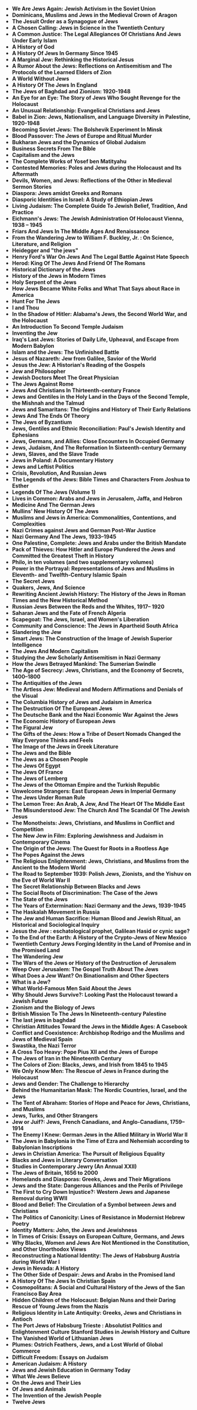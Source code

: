 
<ul>
                                <li><b><a target="_blank" href="https://github.com/manjunath5496/Books-about-Jews-and-Judaism/blob/master/jew(1).pdf" style="text-decoration:none;">We Are Jews Again: Jewish Activism in the Soviet Union </a></b></li>
  
<li><b><a target="_blank" href="https://github.com/manjunath5496/Books-about-Jews-and-Judaism/blob/master/jew(2).pdf" style="text-decoration:none;">Dominicans, Muslims and Jews in the Medieval Crown of Aragon </a></b></li>  
  
<li><b><a target="_blank" href="https://github.com/manjunath5496/Books-about-Jews-and-Judaism/blob/master/jew(3).pdf" style="text-decoration:none;">The Jesuit Order as a Synagogue of Jews</a></b></li>
                                <li><b><a target="_blank" href="https://github.com/manjunath5496/Books-about-Jews-and-Judaism/blob/master/jew(4).pdf" style="text-decoration:none;">A Chosen Calling: Jews in Science in the Twentieth Century</a></b></li>
                               
<li><b><a target="_blank" href="https://github.com/manjunath5496/Books-about-Jews-and-Judaism/blob/master/jew(5).pdf" style="text-decoration:none;">A Common Justice: The Legal Allegiances Of Christians And Jews Under Early Islam</a></b></li>
                                <li><b><a target="_blank" href="https://github.com/manjunath5496/Books-about-Jews-and-Judaism/blob/master/jew(6).pdf" style="text-decoration:none;">A History of God </a></b></li>
                <li><b><a target="_blank" href="https://github.com/manjunath5496/Books-about-Jews-and-Judaism/blob/master/jew(7).pdf" style="text-decoration:none;">A History Of Jews In Germany Since 1945 </a></b></li>                                
                                
<li><b><a target="_blank" href="https://github.com/manjunath5496/Books-about-Jews-and-Judaism/blob/master/jew(8).pdf" style="text-decoration:none;">A Marginal Jew: Rethinking the Historical Jesus</a></b></li>

<li><b><a target="_blank" href="https://github.com/manjunath5496/Books-about-Jews-and-Judaism/blob/master/jew(9).pdf" style="text-decoration:none;">A Rumor About the Jews: Reflections on Antisemitism and The Protocols of the Learned Elders of Zion</a></b></li>

                          
<li><b><a target="_blank" href="https://github.com/manjunath5496/Books-about-Jews-and-Judaism/blob/master/jew(10).pdf" style="text-decoration:none;">A World Without Jews</a></b></li>
                                <li><b><a target="_blank" href="https://github.com/manjunath5496/Books-about-Jews-and-Judaism/blob/master/jew(11).pdf" style="text-decoration:none;">A History Of The Jews In England </a></b></li>
                                <li><b><a target="_blank" href="https://github.com/manjunath5496/Books-about-Jews-and-Judaism/blob/master/jew(12).pdf" style="text-decoration:none;">The Jews of Baghdad and Zionism: 1920-1948</a></b></li>
                               
<li><b><a target="_blank" href="https://github.com/manjunath5496/Books-about-Jews-and-Judaism/blob/master/jew(13).pdf" style="text-decoration:none;">An Eye for an Eye: The Story of Jews Who Sought Revenge for the Holocaust</a></b></li>
                                <li><b><a target="_blank" href="https://github.com/manjunath5496/Books-about-Jews-and-Judaism/blob/master/jew(14).pdf" style="text-decoration:none;">An Unusual Relationship: Evangelical Christians and Jews</a></b></li>
                                <li><b><a target="_blank" href="https://github.com/manjunath5496/Books-about-Jews-and-Judaism/blob/master/jew(15).pdf" style="text-decoration:none;">Babel in Zion: Jews, Nationalism, and Language Diversity in Palestine, 1920-1948</a></b></li>
 <li><b><a target="_blank" href="https://github.com/manjunath5496/Books-about-Jews-and-Judaism/blob/master/jew(16).pdf" style="text-decoration:none;">Becoming Soviet Jews: The Bolshevik Experiment In Minsk</a></b></li>  
 
<li><b><a target="_blank" href="https://github.com/manjunath5496/Books-about-Jews-and-Judaism/blob/master/jew(17).pdf" style="text-decoration:none;"> Blood Passover: The Jews of Europe and Ritual Murder</a></b></li>
                                <li><b><a target="_blank" href="https://github.com/manjunath5496/Books-about-Jews-and-Judaism/blob/master/jew(18).pdf" style="text-decoration:none;">Bukharan Jews and the Dynamics of Global Judaism</a></b></li>
                                <li><b><a target="_blank" href="https://github.com/manjunath5496/Books-about-Jews-and-Judaism/blob/master/jew(19).pdf" style="text-decoration:none;">Business Secrets From The Bible</a></b></li>
                               
<li><b><a target="_blank" href="https://github.com/manjunath5496/Books-about-Jews-and-Judaism/blob/master/jew(20).pdf" style="text-decoration:none;">Capitalism and the Jews</a></b></li>
                          
<li><b><a target="_blank" href="https://github.com/manjunath5496/Books-about-Jews-and-Judaism/blob/master/jew(21).pdf" style="text-decoration:none;">The Complete Works of Yosef ben Matityahu</a></b></li>
                                <li><b><a target="_blank" href="https://github.com/manjunath5496/Books-about-Jews-and-Judaism/blob/master/jew(22).pdf" style="text-decoration:none;">Contested Memories: Poles and Jews during the Holocaust and Its Aftermath</a></b></li>
                                
<li><b><a target="_blank" href="https://github.com/manjunath5496/Books-about-Jews-and-Judaism/blob/master/jew(23).pdf" style="text-decoration:none;">Devils, Women, and Jews: Reflections of the Other in Medieval Sermon Stories</a></b></li>                            
                                
<li><b><a target="_blank" href="https://github.com/manjunath5496/Books-about-Jews-and-Judaism/blob/master/jew(24).pdf" style="text-decoration:none;">Diaspora: Jews amidst Greeks and Romans </a></b></li>
                               
<li><b><a target="_blank" href="https://github.com/manjunath5496/Books-about-Jews-and-Judaism/blob/master/jew(25).pdf" style="text-decoration:none;">Diasporic Identities in Israel: A Study of Ethiopian Jews</a></b></li>
                               
 <li><b><a target="_blank" href="https://github.com/manjunath5496/Books-about-Jews-and-Judaism/blob/master/jew(26).pdf" style="text-decoration:none;">Living Judaism: The Complete Guide To Jewish Belief, Tradition, And Practice </a></b></li>
                                <li><b><a target="_blank" href="https://github.com/manjunath5496/Books-about-Jews-and-Judaism/blob/master/jew(27).pdf" style="text-decoration:none;">Eichmann's Jews: The Jewish Administration Of Holocaust Vienna, 1938 – 1945</a></b></li>
                                <li><b><a target="_blank" href="https://github.com/manjunath5496/Books-about-Jews-and-Judaism/blob/master/jew(28).pdf" style="text-decoration:none;">Friars And Jews In The Middle Ages And Renaissance</a></b></li>
  
<li><b><a target="_blank" href="https://github.com/manjunath5496/Books-about-Jews-and-Judaism/blob/master/jew(29).pdf" style="text-decoration:none;">From the Wandering Jew to William F. Buckley, Jr. : On Science, Literature, and Religion</a></b></li>  
                                
  
<li><b><a target="_blank" href="https://github.com/manjunath5496/Books-about-Jews-and-Judaism/blob/master/jew(30).pdf" style="text-decoration:none;">Heidegger and "the jews"</a></b></li>                              
                                
                                
<li><b><a target="_blank" href="https://github.com/manjunath5496/Books-about-Jews-and-Judaism/blob/master/jew(31).pdf" style="text-decoration:none;">Henry Ford's War On Jews And The Legal Battle Against Hate Speech</a></b></li>
                                <li><b><a target="_blank" href="https://github.com/manjunath5496/Books-about-Jews-and-Judaism/blob/master/jew(32).pdf" style="text-decoration:none;">Herod: King Of The Jews And Friend Of The Romans </a></b></li>
                <li><b><a target="_blank" href="https://github.com/manjunath5496/Books-about-Jews-and-Judaism/blob/master/jew(33).pdf" style="text-decoration:none;">Historical Dictionary of the Jews</a></b></li>                              
 <li><b><a target="_blank" href="https://github.com/manjunath5496/Books-about-Jews-and-Judaism/blob/master/jew(34).pdf" style="text-decoration:none;">History of the Jews in Modern Times</a></b></li>
                          
<li><b><a target="_blank" href="https://github.com/manjunath5496/Books-about-Jews-and-Judaism/blob/master/jew(35).pdf" style="text-decoration:none;">Holy Serpent of the Jews</a></b></li>
                                <li><b><a target="_blank" href="https://github.com/manjunath5496/Books-about-Jews-and-Judaism/blob/master/jew(36).pdf" style="text-decoration:none;">How Jews Became White Folks and What That Says about Race in America</a></b></li>
                        <li><b><a target="_blank" href="https://github.com/manjunath5496/Books-about-Jews-and-Judaism/blob/master/jew(37).pdf" style="text-decoration:none;">Hunt For The Jews</a></b></li>                                
                        <li><b><a target="_blank" href="https://github.com/manjunath5496/Books-about-Jews-and-Judaism/blob/master/jew(38).pdf" style="text-decoration:none;">I and Thou</a></b></li>                                
                                
                                
   <li><b><a target="_blank" href="https://github.com/manjunath5496/Books-about-Jews-and-Judaism/blob/master/jew(39).pdf" style="text-decoration:none;">In the Shadow of Hitler: Alabama's Jews, the Second World War, and the Holocaust</a></b></li>
                               
<li><b><a target="_blank" href="https://github.com/manjunath5496/Books-about-Jews-and-Judaism/blob/master/jew(40).pdf" style="text-decoration:none;">An Introduction To Second Temple Judaism</a></b></li>
                                <li><b><a target="_blank" href="https://github.com/manjunath5496/Books-about-Jews-and-Judaism/blob/master/jew(41).pdf" style="text-decoration:none;">Inventing the Jew</a></b></li>
                                <li><b><a target="_blank" href="https://github.com/manjunath5496/Books-about-Jews-and-Judaism/blob/master/jew(42).pdf" style="text-decoration:none;">Iraq's Last Jews: Stories of Daily Life, Upheaval, and Escape from Modern Babylon</a></b></li>
 <li><b><a target="_blank" href="https://github.com/manjunath5496/Books-about-Jews-and-Judaism/blob/master/jew(43).pdf" style="text-decoration:none;">Islam and the Jews: The Unfinished Battle</a></b></li>  
 
<li><b><a target="_blank" href="https://github.com/manjunath5496/Books-about-Jews-and-Judaism/blob/master/jew(44).pdf" style="text-decoration:none;">Jesus of Nazareth: Jew from Galilee, Savior of the World</a></b></li>

<li><b><a target="_blank" href="https://github.com/manjunath5496/Books-about-Jews-and-Judaism/blob/master/jew(45).pdf" style="text-decoration:none;">Jesus the Jew: A Historian's Reading of the Gospels</a></b></li>
                                <li><b><a target="_blank" href="https://github.com/manjunath5496/Books-about-Jews-and-Judaism/blob/master/jew(46).pdf" style="text-decoration:none;">Jew and Philosopher</a></b></li>
                                <li><b><a target="_blank" href="https://github.com/manjunath5496/Books-about-Jews-and-Judaism/blob/master/jew(47).pdf" style="text-decoration:none;">Jewish Doctors Meet The Great Physician</a></b></li>
                               
<li><b><a target="_blank" href="https://github.com/manjunath5496/Books-about-Jews-and-Judaism/blob/master/jew(48).pdf" style="text-decoration:none;">The Jews Against Rome</a></b></li>
                          
<li><b><a target="_blank" href="https://github.com/manjunath5496/Books-about-Jews-and-Judaism/blob/master/jew(49).pdf" style="text-decoration:none;">Jews And Christians In Thirteenth-century France</a></b></li>
                                <li><b><a target="_blank" href="https://github.com/manjunath5496/Books-about-Jews-and-Judaism/blob/master/jew(50).pdf" style="text-decoration:none;">Jews and Gentiles in the Holy Land in the Days of the Second Temple,
the Mishnah and the Talmud</a></b></li>
                                <li><b><a target="_blank" href="https://github.com/manjunath5496/Books-about-Jews-and-Judaism/blob/master/jew(51).pdf" style="text-decoration:none;">Jews and Samaritans: The Origins and History of Their Early Relations</a></b></li>
                               
<li><b><a target="_blank" href="https://github.com/manjunath5496/Books-about-Jews-and-Judaism/blob/master/jew(52).pdf" style="text-decoration:none;">Jews And The Ends Of Theory</a></b></li>
                               
                          
  <li><b><a target="_blank" href="https://github.com/manjunath5496/Books-about-Jews-and-Judaism/blob/master/jew(53).pdf" style="text-decoration:none;">The Jews of Byzantium</a></b></li>
  <li><b><a target="_blank" href="https://github.com/manjunath5496/Books-about-Jews-and-Judaism/blob/master/jew(54).pdf" style="text-decoration:none;">Jews, Gentiles and Ethnic Reconciliation: Paul's Jewish Identity and Ephesians</a></b></li>
 <li><b><a target="_blank" href="https://github.com/manjunath5496/Books-about-Jews-and-Judaism/blob/master/jew(55).pdf" style="text-decoration:none;">Jews, Germans, and Allies: Close Encounters In Occupied Germany</a></b></li>
 
  <li><b><a target="_blank" href="https://github.com/manjunath5496/Books-about-Jews-and-Judaism/blob/master/jew(56).pdf" style="text-decoration:none;">Jews, Judaism, And The Reformation In Sixteenth-century Germany</a></b></li>
 
  <li><b><a target="_blank" href="https://github.com/manjunath5496/Books-about-Jews-and-Judaism/blob/master/jew(57).pdf" style="text-decoration:none;">Jews, Slaves, and the Slave Trade</a></b></li>
 
  <li><b><a target="_blank" href="https://github.com/manjunath5496/Books-about-Jews-and-Judaism/blob/master/jew(58).pdf" style="text-decoration:none;">Jews in Poland: A Documentary History</a></b></li>
 
   <li><b><a target="_blank" href="https://github.com/manjunath5496/Books-about-Jews-and-Judaism/blob/master/jew(59).pdf" style="text-decoration:none;">Jews and Leftist Politics</a></b></li>
 
  <li><b><a target="_blank" href="https://github.com/manjunath5496/Books-about-Jews-and-Judaism/blob/master/jew(60).pdf" style="text-decoration:none;">Crisis, Revolution, And Russian Jews</a></b></li>
 
 
  <li><b><a target="_blank" href="https://github.com/manjunath5496/Books-about-Jews-and-Judaism/blob/master/jew(61).pdf" style="text-decoration:none;">The Legends of the Jews: Bible Times and Characters From Joshua to Esther</a></b></li>
  <li><b><a target="_blank" href="https://github.com/manjunath5496/Books-about-Jews-and-Judaism/blob/master/jew(62).pdf" style="text-decoration:none;">Legends Of The Jews (Volume 1)</a></b></li>
 <li><b><a target="_blank" href="https://github.com/manjunath5496/Books-about-Jews-and-Judaism/blob/master/jew(63).pdf" style="text-decoration:none;">Lives in Common: Arabs and Jews in Jerusalem, Jaffa, and Hebron</a></b></li>
 
  <li><b><a target="_blank" href="https://github.com/manjunath5496/Books-about-Jews-and-Judaism/blob/master/jew(64).pdf" style="text-decoration:none;">Medicine And The German Jews</a></b></li>
 
  <li><b><a target="_blank" href="https://github.com/manjunath5496/Books-about-Jews-and-Judaism/blob/master/jew(65).pdf" style="text-decoration:none;">Mullins' New History Of The Jews</a></b></li>
 
  <li><b><a target="_blank" href="https://github.com/manjunath5496/Books-about-Jews-and-Judaism/blob/master/jew(66).pdf" style="text-decoration:none;">Muslims and Jews in America: Commonalities, Contentions, and Complexities</a></b></li>
 
   <li><b><a target="_blank" href="https://github.com/manjunath5496/Books-about-Jews-and-Judaism/blob/master/jew(67).pdf" style="text-decoration:none;">Nazi Crimes against Jews and German Post-War Justice</a></b></li>
 
  <li><b><a target="_blank" href="https://github.com/manjunath5496/Books-about-Jews-and-Judaism/blob/master/jew(68).pdf" style="text-decoration:none;">Nazi Germany And The Jews, 1933–1945</a></b></li> 
 
  <li><b><a target="_blank" href="https://github.com/manjunath5496/Books-about-Jews-and-Judaism/blob/master/jew(69).pdf" style="text-decoration:none;">One Palestine, Complete: Jews and Arabs under the British Mandate</a></b></li>
  <li><b><a target="_blank" href="https://github.com/manjunath5496/Books-about-Jews-and-Judaism/blob/master/jew(70).pdf" style="text-decoration:none;">Pack of Thieves: How Hitler and Europe Plundered the Jews and Committed the Greatest Theft in History</a></b></li>
 <li><b><a target="_blank" href="https://github.com/manjunath5496/Books-about-Jews-and-Judaism/blob/master/jew(71).pdf" style="text-decoration:none;">Philo, in ten volumes (and two supplementary volumes)</a></b></li>
 
  <li><b><a target="_blank" href="https://github.com/manjunath5496/Books-about-Jews-and-Judaism/blob/master/jew(72).pdf" style="text-decoration:none;">Power in the Portrayal: Representations of Jews and Muslims in Eleventh- and Twelfth-Century Islamic Spain</a></b></li>
 
  <li><b><a target="_blank" href="https://github.com/manjunath5496/Books-about-Jews-and-Judaism/blob/master/jew(73).pdf" style="text-decoration:none;">The Secret Jews</a></b></li>
 
  <li><b><a target="_blank" href="https://github.com/manjunath5496/Books-about-Jews-and-Judaism/blob/master/jew(74).pdf" style="text-decoration:none;">Quakers, Jews, And Science</a></b></li>
 
   <li><b><a target="_blank" href="https://github.com/manjunath5496/Books-about-Jews-and-Judaism/blob/master/jew(75).pdf" style="text-decoration:none;">Rewriting Ancient Jewish History: The History of the Jews in Roman Times and the New Historical Method</a></b></li>
 
  <li><b><a target="_blank" href="https://github.com/manjunath5496/Books-about-Jews-and-Judaism/blob/master/jew(76).pdf" style="text-decoration:none;">Russian Jews Between the Reds and the Whites, 1917– 1920</a></b></li> 
  

  <li><b><a target="_blank" href="https://github.com/manjunath5496/Books-about-Jews-and-Judaism/blob/master/jew(77).pdf" style="text-decoration:none;">Saharan Jews and the Fate of French Algeria</a></b></li>
  <li><b><a target="_blank" href="https://github.com/manjunath5496/Books-about-Jews-and-Judaism/blob/master/jew(78).pdf" style="text-decoration:none;">Scapegoat: The Jews, Israel, and Women's Liberation</a></b></li>
 <li><b><a target="_blank" href="https://github.com/manjunath5496/Books-about-Jews-and-Judaism/blob/master/jew(79).pdf" style="text-decoration:none;">Community and Conscience: The Jews in Apartheid South Africa</a></b></li>
 
  <li><b><a target="_blank" href="https://github.com/manjunath5496/Books-about-Jews-and-Judaism/blob/master/jew(80).pdf" style="text-decoration:none;">Slandering the Jew</a></b></li>
 
  <li><b><a target="_blank" href="https://github.com/manjunath5496/Books-about-Jews-and-Judaism/blob/master/jew(81).pdf" style="text-decoration:none;">Smart Jews: The Construction of the Image of Jewish Superior Intelligence</a></b></li>
 
  <li><b><a target="_blank" href="https://github.com/manjunath5496/Books-about-Jews-and-Judaism/blob/master/jew(82).pdf" style="text-decoration:none;">The Jews And Modern Capitalism</a></b></li>
 
   <li><b><a target="_blank" href="https://github.com/manjunath5496/Books-about-Jews-and-Judaism/blob/master/jew(83).pdf" style="text-decoration:none;">Studying the Jew Scholarly Antisemitism in Nazi Germany</a></b></li>
 
  <li><b><a target="_blank" href="https://github.com/manjunath5496/Books-about-Jews-and-Judaism/blob/master/jew(84).pdf" style="text-decoration:none;">How the Jews Betrayed Mankind: The Sumerian Swindle</a></b></li> 
   
   <li><b><a target="_blank" href="https://github.com/manjunath5496/Books-about-Jews-and-Judaism/blob/master/jew(85).pdf" style="text-decoration:none;">The Age of Secrecy: Jews, Christians, and the Economy of Secrets, 1400–1800</a></b></li>
 
   <li><b><a target="_blank" href="https://github.com/manjunath5496/Books-about-Jews-and-Judaism/blob/master/jew(86).pdf" style="text-decoration:none;">The Antiquities of the Jews</a></b></li>
 
  <li><b><a target="_blank" href="https://github.com/manjunath5496/Books-about-Jews-and-Judaism/blob/master/jew(87).pdf" style="text-decoration:none;">The Artless Jew: Medieval and Modern Affirmations and Denials of the Visual</a></b></li> 
   
   <li><b><a target="_blank" href="https://github.com/manjunath5496/Books-about-Jews-and-Judaism/blob/master/jew(88).pdf" style="text-decoration:none;">The Columbia History of Jews and Judaism in America</a></b></li>
 
  <li><b><a target="_blank" href="https://github.com/manjunath5496/Books-about-Jews-and-Judaism/blob/master/jew(89).pdf" style="text-decoration:none;">The Destruction Of The European Jews</a></b></li> 
    
 <li><b><a target="_blank" href="https://github.com/manjunath5496/Books-about-Jews-and-Judaism/blob/master/jew(90).pdf" style="text-decoration:none;">The Deutsche Bank and the Nazi Economic War Against the Jews</a></b></li> 
     
 
  <li><b><a target="_blank" href="https://github.com/manjunath5496/Books-about-Jews-and-Judaism/blob/master/jew(91).pdf" style="text-decoration:none;">The Economic History of European Jews</a></b></li> 
   
   <li><b><a target="_blank" href="https://github.com/manjunath5496/Books-about-Jews-and-Judaism/blob/master/jew(92).pdf" style="text-decoration:none;">The Figural Jew</a></b></li>
 
  <li><b><a target="_blank" href="https://github.com/manjunath5496/Books-about-Jews-and-Judaism/blob/master/jew(93).pdf" style="text-decoration:none;">The Gifts of the Jews: How a Tribe of Desert Nomads Changed the Way Everyone Thinks and Feels </a></b></li> 
    
 <li><b><a target="_blank" href="https://github.com/manjunath5496/Books-about-Jews-and-Judaism/blob/master/jew(94).pdf" style="text-decoration:none;">The Image of the Jews in Greek Literature</a></b></li>  
 
<li><b><a target="_blank" href="https://github.com/manjunath5496/Books-about-Jews-and-Judaism/blob/master/jew(95).pdf" style="text-decoration:none;">The Jews and the Bible</a></b></li> 
   
   <li><b><a target="_blank" href="https://github.com/manjunath5496/Books-about-Jews-and-Judaism/blob/master/jew(96).pdf" style="text-decoration:none;">The Jews as a Chosen People</a></b></li>
 
  <li><b><a target="_blank" href="https://github.com/manjunath5496/Books-about-Jews-and-Judaism/blob/master/jew(97).pdf" style="text-decoration:none;">The Jews Of Egypt</a></b></li> 
    
 <li><b><a target="_blank" href="https://github.com/manjunath5496/Books-about-Jews-and-Judaism/blob/master/jew(98).pdf" style="text-decoration:none;">The Jews Of France</a></b></li>  
 
  <li><b><a target="_blank" href="https://github.com/manjunath5496/Books-about-Jews-and-Judaism/blob/master/jew(99).pdf" style="text-decoration:none;">The Jews of Lemberg</a></b></li> 
    
 <li><b><a target="_blank" href="https://github.com/manjunath5496/Books-about-Jews-and-Judaism/blob/master/jew(100).pdf" style="text-decoration:none;">The Jews of the Ottoman Empire and the Turkish Republic</a></b></li>  
 
 
<li><b><a target="_blank" href="https://github.com/manjunath5496/Books-about-Jews-and-Judaism/blob/master/jew(101).pdf" style="text-decoration:none;">Unwelcome Strangers: East European Jews in Imperial Germany </a></b></li>
  
<li><b><a target="_blank" href="https://github.com/manjunath5496/Books-about-Jews-and-Judaism/blob/master/jew(102).pdf" style="text-decoration:none;">The Jews Under Roman Rule</a></b></li>  
  
<li><b><a target="_blank" href="https://github.com/manjunath5496/Books-about-Jews-and-Judaism/blob/master/jew(103).pdf" style="text-decoration:none;">The Lemon Tree: An Arab, A Jew, And The Heart Of The Middle East</a></b></li>
                                <li><b><a target="_blank" href="https://github.com/manjunath5496/Books-about-Jews-and-Judaism/blob/master/jew(104).pdf" style="text-decoration:none;">The Misunderstood Jew: The Church And The Scandal Of The Jewish Jesus</a></b></li>
                               
<li><b><a target="_blank" href="https://github.com/manjunath5496/Books-about-Jews-and-Judaism/blob/master/jew(105).pdf" style="text-decoration:none;">The Monotheists: Jews, Christians, and Muslims in Conflict and Competition</a></b></li>
                                <li><b><a target="_blank" href="https://github.com/manjunath5496/Books-about-Jews-and-Judaism/blob/master/jew(106).pdf" style="text-decoration:none;">The New Jew in Film: Exploring Jewishness and Judaism in Contemporary Cinema </a></b></li>
                <li><b><a target="_blank" href="https://github.com/manjunath5496/Books-about-Jews-and-Judaism/blob/master/jew(107).pdf" style="text-decoration:none;">The Origin of the Jews: The Quest for Roots in a Rootless Age </a></b></li>                                
                                
<li><b><a target="_blank" href="https://github.com/manjunath5496/Books-about-Jews-and-Judaism/blob/master/jew(108).pdf" style="text-decoration:none;">The Popes Against the Jews</a></b></li>

<li><b><a target="_blank" href="https://github.com/manjunath5496/Books-about-Jews-and-Judaism/blob/master/jew(109).pdf" style="text-decoration:none;">The Religious Enlightenment: Jews, Christians, and Muslims from the Ancient to the Modern World</a></b></li>

                          
<li><b><a target="_blank" href="https://github.com/manjunath5496/Books-about-Jews-and-Judaism/blob/master/jew(110).pdf" style="text-decoration:none;">The Road to September 1939: Polish Jews, Zionists, and the Yishuv on the Eve of World War II</a></b></li>
                                <li><b><a target="_blank" href="https://github.com/manjunath5496/Books-about-Jews-and-Judaism/blob/master/jew(111).pdf" style="text-decoration:none;">The Secret Relationship Between Blacks and Jews </a></b></li>
                                <li><b><a target="_blank" href="https://github.com/manjunath5496/Books-about-Jews-and-Judaism/blob/master/jew(112).pdf" style="text-decoration:none;">The Social Roots of Discrimination: The Case of the Jews</a></b></li>
                               
<li><b><a target="_blank" href="https://github.com/manjunath5496/Books-about-Jews-and-Judaism/blob/master/jew(113).pdf" style="text-decoration:none;">The State of the Jews</a></b></li>
                                <li><b><a target="_blank" href="https://github.com/manjunath5496/Books-about-Jews-and-Judaism/blob/master/jew(114).pdf" style="text-decoration:none;">The Years of Extermination: Nazi Germany and the Jews, 1939-1945</a></b></li>
                                <li><b><a target="_blank" href="https://github.com/manjunath5496/Books-about-Jews-and-Judaism/blob/master/jew(115).pdf" style="text-decoration:none;">The Haskalah Movement in Russia</a></b></li>
 <li><b><a target="_blank" href="https://github.com/manjunath5496/Books-about-Jews-and-Judaism/blob/master/jew(116).pdf" style="text-decoration:none;">The Jew and Human Sacrifice: Human Blood and Jewish Ritual, an Historical and Sociological Inquiry </a></b></li>  
 
<li><b><a target="_blank" href="https://github.com/manjunath5496/Books-about-Jews-and-Judaism/blob/master/jew(117).pdf" style="text-decoration:none;"> Jesus the Jew : eschatological prophet, Galilean Hasid or cynic sage?</a></b></li>
                                <li><b><a target="_blank" href="https://github.com/manjunath5496/Books-about-Jews-and-Judaism/blob/master/jew(118).pdf" style="text-decoration:none;"> To the End of the Earth: A History of the Crypto-Jews of New Mexico</a></b></li>
                                <li><b><a target="_blank" href="https://github.com/manjunath5496/Books-about-Jews-and-Judaism/blob/master/jew(119).pdf" style="text-decoration:none;">Twentieth Century Jews Forging Identity in the Land of Promise
and in the Promised Land</a></b></li>

 <li><b><a target="_blank" href="https://github.com/manjunath5496/Books-about-Jews-and-Judaism/blob/master/jew(122).pdf" style="text-decoration:none;">The Wandering Jew</a></b></li>
                               
<li><b><a target="_blank" href="https://github.com/manjunath5496/Books-about-Jews-and-Judaism/blob/master/jew(123).pdf" style="text-decoration:none;">The Wars of the Jews or History of the Destruction of Jerusalem</a></b></li>
                                <li><b><a target="_blank" href="https://github.com/manjunath5496/Books-about-Jews-and-Judaism/blob/master/jew(124).pdf" style="text-decoration:none;">Weep Over Jerusalem: The Gospel Truth About The Jews</a></b></li>
                                <li><b><a target="_blank" href="https://github.com/manjunath5496/Books-about-Jews-and-Judaism/blob/master/jew(125).pdf" style="text-decoration:none;">What Does a Jew Want? On Binationalism and Other Specters</a></b></li>
 <li><b><a target="_blank" href="https://github.com/manjunath5496/Books-about-Jews-and-Judaism/blob/master/jew(126).pdf" style="text-decoration:none;">What is a Jew?</a></b></li>  
 
<li><b><a target="_blank" href="https://github.com/manjunath5496/Books-about-Jews-and-Judaism/blob/master/jew(127).pdf" style="text-decoration:none;"> What World-Famous Men Said About the Jews</a></b></li>
                                <li><b><a target="_blank" href="https://github.com/manjunath5496/Books-about-Jews-and-Judaism/blob/master/jew(128).pdf" style="text-decoration:none;"> Why Should Jews Survive?: Looking Past the Holocaust toward a Jewish Future</a></b></li>
                                <li><b><a target="_blank" href="https://github.com/manjunath5496/Books-about-Jews-and-Judaism/blob/master/jew(129).pdf" style="text-decoration:none;">Zionism and the Biology of Jews</a></b></li>


<li><b><a target="_blank" href="https://github.com/manjunath5496/Books-about-Jews-and-Judaism/blob/master/jew(130).pdf" style="text-decoration:none;">British Mission To The Jews In  Nineteenth-century Palestine</a></b></li>  
 
 
<li><b><a target="_blank" href="https://github.com/manjunath5496/Books-about-Jews-and-Judaism/blob/master/jew(131).pdf" style="text-decoration:none;">The last jews in baghdad </a></b></li>
  
<li><b><a target="_blank" href="https://github.com/manjunath5496/Books-about-Jews-and-Judaism/blob/master/jew(132).pdf" style="text-decoration:none;">Christian Attitudes Toward the Jews in the Middle Ages: A Casebook</a></b></li>  
  
<li><b><a target="_blank" href="https://github.com/manjunath5496/Books-about-Jews-and-Judaism/blob/master/jew(133).pdf" style="text-decoration:none;">Conflict and Coexistence: Archbishop Rodrigo and the Muslims and Jews of Medieval Spain</a></b></li>
                     
                               
<li><b><a target="_blank" href="https://github.com/manjunath5496/Books-about-Jews-and-Judaism/blob/master/jew(135).pdf" style="text-decoration:none;">Swastika, the Nazi Terror</a></b></li>
                                <li><b><a target="_blank" href="https://github.com/manjunath5496/Books-about-Jews-and-Judaism/blob/master/jew(136).pdf" style="text-decoration:none;">A Cross Too Heavy: Pope Pius XII and the Jews of Europe </a></b></li>
                                        
<li><b><a target="_blank" href="https://github.com/manjunath5496/Books-about-Jews-and-Judaism/blob/master/jew(138).pdf" style="text-decoration:none;">The Jews of Iran in the Nineteenth Century</a></b></li>

<li><b><a target="_blank" href="https://github.com/manjunath5496/Books-about-Jews-and-Judaism/blob/master/jew(139).pdf" style="text-decoration:none;">The Colors of Zion: Blacks, Jews, and Irish from 1845 to 1945</a></b></li>

                          
<li><b><a target="_blank" href="https://github.com/manjunath5496/Books-about-Jews-and-Judaism/blob/master/jew(140).pdf" style="text-decoration:none;">We Only Know Men: The Rescue of Jews in France during the Holocaust</a></b></li>
                                <li><b><a target="_blank" href="https://github.com/manjunath5496/Books-about-Jews-and-Judaism/blob/master/jew(141).pdf" style="text-decoration:none;">Jews and Gender: The Challenge to Hierarchy </a></b></li>
                                <li><b><a target="_blank" href="https://github.com/manjunath5496/Books-about-Jews-and-Judaism/blob/master/jew(142).pdf" style="text-decoration:none;">Behind the Humanitarian Mask: The Nordic Countries, Israel, and the Jews</a></b></li>
                               
<li><b><a target="_blank" href="https://github.com/manjunath5496/Books-about-Jews-and-Judaism/blob/master/jew(143).pdf" style="text-decoration:none;">The Tent of Abraham: Stories of Hope and Peace for Jews, Christians, and Muslims</a></b></li>
                                <li><b><a target="_blank" href="https://github.com/manjunath5496/Books-about-Jews-and-Judaism/blob/master/jew(144).pdf" style="text-decoration:none;">Jews, Turks, and Other Strangers</a></b></li>
                                <li><b><a target="_blank" href="https://github.com/manjunath5496/Books-about-Jews-and-Judaism/blob/master/jew(145).pdf" style="text-decoration:none;">Jew or Juif?: Jews, French Canadians, and Anglo-Canadians, 1759–1914</a></b></li>
 
<li><b><a target="_blank" href="https://github.com/manjunath5496/Books-about-Jews-and-Judaism/blob/master/jew(147).pdf" style="text-decoration:none;"> The Enemy I Knew: German Jews in the Allied Military in World War II</a></b></li>
                                <li><b><a target="_blank" href="https://github.com/manjunath5496/Books-about-Jews-and-Judaism/blob/master/jew(148).pdf" style="text-decoration:none;"> The Jews in Babylonia in the Time of Ezra and Nehemiah according to Babylonian Inscriptions</a></b></li>
                                <li><b><a target="_blank" href="https://github.com/manjunath5496/Books-about-Jews-and-Judaism/blob/master/jew(149).pdf" style="text-decoration:none;">Jews in Christian America: The Pursuit of Religious Equality</a></b></li>

 <li><b><a target="_blank" href="https://github.com/manjunath5496/Books-about-Jews-and-Judaism/blob/master/jew(150).pdf" style="text-decoration:none;">Blacks and Jews in Literary Conversation</a></b></li>
                               
<li><b><a target="_blank" href="https://github.com/manjunath5496/Books-about-Jews-and-Judaism/blob/master/jew(151).pdf" style="text-decoration:none;">Studies in Contemporary Jewry (An Annual XXII)</a></b></li>
                                <li><b><a target="_blank" href="https://github.com/manjunath5496/Books-about-Jews-and-Judaism/blob/master/jew(152).pdf" style="text-decoration:none;">The Jews of Britain, 1656 to 2000</a></b></li>
                                <li><b><a target="_blank" href="https://github.com/manjunath5496/Books-about-Jews-and-Judaism/blob/master/jew(153).pdf" style="text-decoration:none;">Homelands and Diasporas: Greeks, Jews and Their Migrations</a></b></li>
 <li><b><a target="_blank" href="https://github.com/manjunath5496/Books-about-Jews-and-Judaism/blob/master/jew(154).pdf" style="text-decoration:none;">Jews and the State: Dangerous Alliances and the Perils of Privilege</a></b></li>  
 
<li><b><a target="_blank" href="https://github.com/manjunath5496/Books-about-Jews-and-Judaism/blob/master/jew(155).pdf" style="text-decoration:none;"> The First to Cry Down Injustice?: Western Jews and Japanese Removal during WWII</a></b></li>
                                <li><b><a target="_blank" href="https://github.com/manjunath5496/Books-about-Jews-and-Judaism/blob/master/jew(156).pdf" style="text-decoration:none;"> Blood and Belief: The Circulation of a Symbol between Jews and Christians</a></b></li>
                                <li><b><a target="_blank" href="https://github.com/manjunath5496/Books-about-Jews-and-Judaism/blob/master/jew(157).pdf" style="text-decoration:none;">The Politics of Canonicity: Lines of Resistance in Modernist Hebrew Poetry</a></b></li>

<li><b><a target="_blank" href="https://github.com/manjunath5496/Books-about-Jews-and-Judaism/blob/master/jew(158).pdf" style="text-decoration:none;"> Identity Matters: John, the Jews and Jewishness</a></b></li>
                                <li><b><a target="_blank" href="https://github.com/manjunath5496/Books-about-Jews-and-Judaism/blob/master/jew(159).pdf" style="text-decoration:none;">In Times of Crisis: Essays on European Culture, Germans, and Jews</a></b></li>

<li><b><a target="_blank" href="https://github.com/manjunath5496/Books-about-Jews-and-Judaism/blob/master/jew(161).pdf" style="text-decoration:none;"> Why Blacks, Women and Jews Are Not Mentioned in the Constitution, and Other Unorthodox Views</a></b></li>
                                <li><b><a target="_blank" href="https://github.com/manjunath5496/Books-about-Jews-and-Judaism/blob/master/jew(162).pdf" style="text-decoration:none;"> Reconstructing a National Identity: The Jews of Habsburg Austria during World War I</a></b></li>
                                <li><b><a target="_blank" href="https://github.com/manjunath5496/Books-about-Jews-and-Judaism/blob/master/jew(163).pdf" style="text-decoration:none;">Jews in Nevada: A History</a></b></li>

<li><b><a target="_blank" href="https://github.com/manjunath5496/Books-about-Jews-and-Judaism/blob/master/jew(164).pdf" style="text-decoration:none;"> The Other Side of Despair: Jews and Arabs in the Promised land</a></b></li>
                                <li><b><a target="_blank" href="https://github.com/manjunath5496/Books-about-Jews-and-Judaism/blob/master/jew(165).pdf" style="text-decoration:none;">A History Of The Jews In Christian Spain</a></b></li>

<li><b><a target="_blank" href="https://github.com/manjunath5496/Books-about-Jews-and-Judaism/blob/master/jew(166).pdf" style="text-decoration:none;">Cosmopolitans: A Social and Cultural History of the Jews of the San Francisco Bay Area</a></b></li>

<li><b><a target="_blank" href="https://github.com/manjunath5496/Books-about-Jews-and-Judaism/blob/master/jew(167).pdf" style="text-decoration:none;"> Hidden Children of the Holocaust: Belgian Nuns and their Daring Rescue of Young Jews from the Nazis</a></b></li>
                                <li><b><a target="_blank" href="https://github.com/manjunath5496/Books-about-Jews-and-Judaism/blob/master/jew(168).pdf" style="text-decoration:none;">Religious Identity in Late Antiquity: Greeks, Jews and Christians in Antioch</a></b></li>

<li><b><a target="_blank" href="https://github.com/manjunath5496/Books-about-Jews-and-Judaism/blob/master/jew(169).pdf" style="text-decoration:none;">The Port Jews of Habsburg Trieste : Absolutist Politics and Enlightenment Culture Stanford Studies in Jewish History and Culture</a></b></li>

<li><b><a target="_blank" href="https://github.com/manjunath5496/Books-about-Jews-and-Judaism/blob/master/jew(170).pdf" style="text-decoration:none;"> The Vanished World of Lithuanian Jews</a></b></li>
                                <li><b><a target="_blank" href="https://github.com/manjunath5496/Books-about-Jews-and-Judaism/blob/master/jew(172).pdf" style="text-decoration:none;">Plumes: Ostrich Feathers, Jews, and a Lost World of Global Commerce</a></b></li>

<li><b><a target="_blank" href="https://github.com/manjunath5496/Books-about-Jews-and-Judaism/blob/master/jew(120).pdf" style="text-decoration:none;">Difficult Freedom: Essays on Judaism</a></b></li>

<li><b><a target="_blank" href="https://github.com/manjunath5496/Books-about-Jews-and-Judaism/blob/master/jew(121).pdf" style="text-decoration:none;"> American Judaism: A History</a></b></li>
                                <li><b><a target="_blank" href="https://github.com/manjunath5496/Books-about-Jews-and-Judaism/blob/master/jew(134).pdf" style="text-decoration:none;">Jews and Jewish Education in Germany Today</a></b></li>

<li><b><a target="_blank" href="https://github.com/manjunath5496/Books-about-Jews-and-Judaism/blob/master/jew(137).pdf" style="text-decoration:none;">What We Jews Believe</a></b></li>

<li><b><a target="_blank" href="https://github.com/manjunath5496/Books-about-Jews-and-Judaism/blob/master/jew(146).pdf" style="text-decoration:none;"> On the Jews and Their Lies</a></b></li>
                                <li><b><a target="_blank" href="https://github.com/manjunath5496/Books-about-Jews-and-Judaism/blob/master/jew(160).pdf" style="text-decoration:none;">Of Jews and Animals</a></b></li>
  <li><b><a target="_blank" href="https://github.com/manjunath5496/Books-about-Jews-and-Judaism/blob/master/jew(171).pdf" style="text-decoration:none;">The Invention of the Jewish People</a></b></li>

<li><b><a target="_blank" href="https://github.com/manjunath5496/Books-about-Jews-and-Judaism/blob/master/jew(173).pdf" style="text-decoration:none;">Twelve Jews</a></b></li>



</ul>
